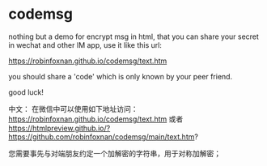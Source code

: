 # codemsg
nothing but a demo for encrypt msg in html,
that you can share your secret in wechat and other IM app,
use it like this url:

https://robinfoxnan.github.io/codemsg/text.htm

you should share a 'code' which is only known by your peer friend.

good luck!

中文：
在微信中可以使用如下地址访问：
https://robinfoxnan.github.io/codemsg/text.htm
或者
https://htmlpreview.github.io/?https://github.com/robinfoxnan/codemsg/main/text.htm?

您需要事先与对端朋友约定一个加解密的字符串，用于对称加解密；
